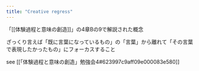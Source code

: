 ```yaml
---
title: "Creative regress"
---
```


「[[体験過程と意味の創造]]」の4章Bの9で解説された概念

ざっくり言えば「既に言葉になっているもの」の「言葉」から離れて「その言葉で表現したかったもの」にフォーカスすること

see [[「体験過程と意味の創造」勉強会4#623997c9aff09e000083e580]]
